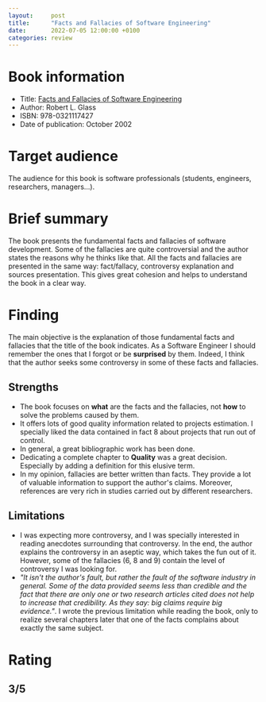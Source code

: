 ```yaml
---
layout:     post
title:      "Facts and Fallacies of Software Engineering"
date:       2022-07-05 12:00:00 +0100
categories: review
---
```

# Book information

* Title: [Facts and Fallacies of Software Engineering](https://www.goodreads.com/book/show/83792.Facts_and_Fallacies_of_Software_Engineering)
* Author: Robert L. Glass
* ISBN: 978-0321117427
* Date of publication: October 2002

# Target audience

The audience for this book is software professionals (students, engineers, researchers, managers...).

# Brief summary

The book presents the fundamental facts and fallacies of software development. Some of the fallacies are quite controversial and the author states the reasons why he thinks like that.
All the facts and fallacies are presented in the same way: fact/fallacy, controversy explanation and sources presentation. This gives great cohesion and helps to understand the book in a clear way.

# Finding

The main objective is the explanation of those fundamental facts and fallacies that the title of the book indicates. As a Software Engineer I should remember the ones that I forgot or be **surprised** by them. Indeed, I think that the author seeks some controversy in some of these facts and fallacies.

## Strengths

* The book focuses on **what** are the facts and the fallacies, not **how** to solve the problems caused by them.
* It offers lots of good quality information related to projects estimation. I specially liked the data contained in fact 8 about projects that run out of control.
* In general, a great bibliographic work has been done.
* Dedicating a complete chapter to **Quality** was a great decision. Especially by adding a definition for this elusive term.
* In my opinion, fallacies are better written than facts. They provide a lot of valuable information to support the author's claims. Moreover, references are very rich in studies carried out by different researchers.

## Limitations

* I was expecting more controversy, and I was specially interested in reading anecdotes surrounding that controversy. In the end, the author explains the controversy in an aseptic way, which takes the fun out of it. However, some of the fallacies (6, 8 and 9) contain the level of controversy I was looking for.
* *"It isn't the author's fault, but rather the fault of the software industry in general. Some of the data provided seems less than credible and the fact that there are only one or two research articles cited does not help to increase that credibility. As they say: big claims require big evidence."*. I wrote the previous limitation while reading the book, only to realize several chapters later that one of the facts complains about exactly the same subject.

# Rating

## **3/5**


